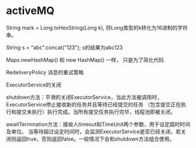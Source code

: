 # activeMQ
String mark = Long.toHexString(Long k), 将Long类型的k转化为16进制的字符串。

String s = "abc".concat("123");
s的结果为abc123                         

Maps.newHashMap() 和 new HashMap() 一样， 只是为了简化代码

RedeliveryPolicy   消息的重试策略

ExecutorService的关闭

   shutdown方法：平滑的关闭ExecutorService，当此方法被调用时，ExecutorService停止接收新的任务并且等待已经提交的任务
   （包含提交正在执行和提交未执行）执行完成。当所有提交任务执行完毕，线程池即被关闭。

   awaitTermination方法：接收人timeout和TimeUnit两个参数，用于设定超时时间及单位。
   当等待超过设定时间时，会监测ExecutorService是否已经关闭，若关闭则返回true，否则返回false。一般情况下会和shutdown方法组合使用。


